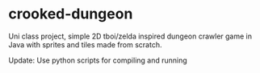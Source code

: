 # crooked-dungeon
Uni class project, simple 2D tboi/zelda inspired dungeon crawler game in Java with sprites and tiles made from scratch.   

Update: Use python scripts for compiling and running
